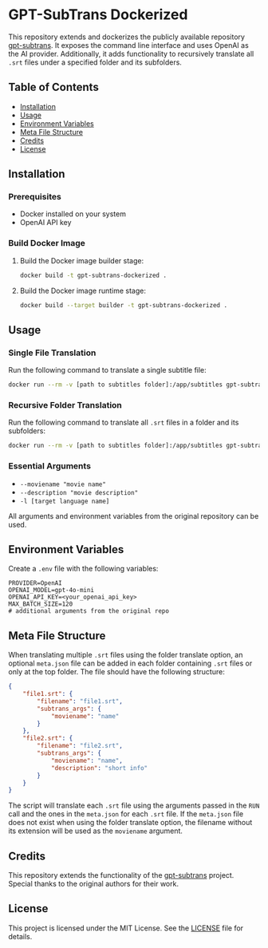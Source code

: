 # GPT-SubTrans Dockerized

This repository extends and dockerizes the publicly available repository [gpt-subtrans](https://github.com/machinewrapped/gpt-subtrans). It exposes the command line interface and uses OpenAI as the AI provider. Additionally, it adds functionality to recursively translate all `.srt` files under a specified folder and its subfolders.

## Table of Contents

- [Installation](#installation)
- [Usage](#usage)
- [Environment Variables](#environment-variables)
- [Meta File Structure](#meta-file-structure)
- [Credits](#credits)
- [License](#license)

## Installation

### Prerequisites

- Docker installed on your system
- OpenAI API key

### Build Docker Image

1. Build the Docker image builder stage:

    ```bash
    docker build -t gpt-subtrans-dockerized .
    ```

2. Build the Docker image runtime stage:

    ```bash
    docker build --target builder -t gpt-subtrans-dockerized .
    ```

## Usage

### Single File Translation

Run the following command to translate a single subtitle file:

```bash
docker run --rm -v [path to subtitles folder]:/app/subtitles gpt-subtrans /app/subtitles/[subtitle file] [args]
```

### Recursive Folder Translation

Run the following command to translate all `.srt` files in a folder and its subfolders:

```bash
docker run --rm -v [path to subtitles folder]:/app/subtitles gpt-subtrans /app/subtitles [args]
```

### Essential Arguments

- `--moviename "movie name"`
- `--description "movie description"`
- `-l [target language name]`

All arguments and environment variables from the original repository can be used.

## Environment Variables

Create a `.env` file with the following variables:

```env
PROVIDER=OpenAI
OPENAI_MODEL=gpt-4o-mini
OPENAI_API_KEY=<your_openai_api_key>
MAX_BATCH_SIZE=120
# additional arguments from the original repo
```

## Meta File Structure

When translating multiple `.srt` files using the folder translate option, an optional `meta.json` file can be added in each folder containing `.srt` files or only at the top folder. The file should have the following structure:

```json
{
    "file1.srt": {
        "filename": "file1.srt",
        "subtrans_args": {
            "moviename": "name"
        }
    },
    "file2.srt": {
        "filename": "file2.srt",
        "subtrans_args": {
            "moviename": "name",
            "description": "short info"
        }
    }
}
```

The script will translate each `.srt` file using the arguments passed in the `RUN` call and the ones in the `meta.json` for each `.srt` file. If the `meta.json` file does not exist when using the folder translate option, the filename without its extension will be used as the `moviename` argument.

## Credits

This repository extends the functionality of the [gpt-subtrans](https://github.com/machinewrapped/gpt-subtrans) project. Special thanks to the original authors for their work.

## License

This project is licensed under the MIT License. See the [LICENSE](LICENSE) file for details.
